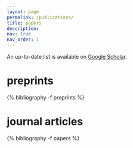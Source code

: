 ```yaml
---
layout: page
permalink: /publications/
title: papers
description:
nav: true
nav_order: 1
---
```

<!-- _pages/publications.md -->

An up-to-date list is available on [Google Scholar](https://scholar.google.com/citations?user=vqK-2nEAAAAJ&hl=en).

<div class="publications">

<h1>preprints</h1>

{% bibliography -f preprints %}

<h1>journal articles</h1>

{% bibliography -f papers %}

</div>
